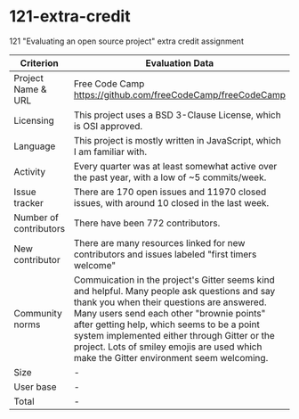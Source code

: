 # 121-extra-credit
121 "Evaluating an open source project" extra credit assignment

| Criterion  | Evaluation Data | Score |
| ------------- | ------------- | --------|
| Project Name & URL | Free Code Camp https://github.com/freeCodeCamp/freeCodeCamp | - |
| Licensing | This project uses a BSD 3-Clause License, which is OSI approved. | 2 |
| Language | This project is mostly written in JavaScript, which I am familiar with. | 2 |
| Activity | Every quarter was at least somewhat active over the past year, with a low of ~5 commits/week. | 2 |
| Issue tracker | There are 170 open issues and 11970 closed issues, with around 10 closed in the last week. | 2 |
| Number of contributors | There have been 772 contributors. | 2 |
| New contributor | There are many resources linked for new contributors and issues labeled "first timers welcome" | 2 |
|Community norms | Commuication in the project's Gitter seems kind and helpful. Many people ask questions and say thank you when their questions are answered. Many users send each other "brownie points" after getting help, which seems to be a point system implemented either through Gitter or the project. Lots of smiley emojis are used which make the Gitter environment seem welcoming. | 2 |
|Size | - | - |
|User base | - | - |
|Total | - | - |
